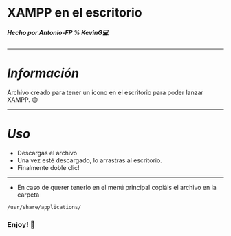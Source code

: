 # **XAMPP en el escritorio**
##### Hecho por Antonio-FP % KevinG:computer:


---
# *Información*
Archivo creado para tener un icono en el escritorio para poder lanzar XAMPP. :blush:

---
# *Uso*

+ Descargas el archivo
+ Una vez esté descargado, lo arrastras al escritorio.
+ Finalmente doble clic!

---
+ En caso de querer tenerlo en el menú principal copiáis el archivo en la carpeta
```
/usr/share/applications/
```

### Enjoy! :confetti_ball:
